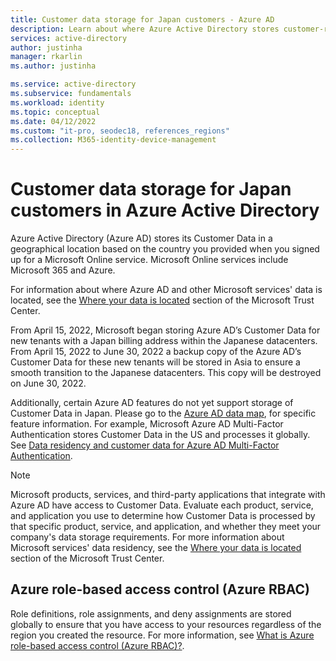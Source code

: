 ```yaml
---
title: Customer data storage for Japan customers - Azure AD
description: Learn about where Azure Active Directory stores customer-related data for its Japan customers.
services: active-directory
author: justinha
manager: rkarlin
ms.author: justinha

ms.service: active-directory
ms.subservice: fundamentals
ms.workload: identity
ms.topic: conceptual
ms.date: 04/12/2022
ms.custom: "it-pro, seodec18, references_regions"
ms.collection: M365-identity-device-management
---
```


# Customer data storage for Japan customers in Azure Active Directory 

Azure Active Directory (Azure AD) stores its Customer Data in a geographical location based on the country you provided when you signed up for a Microsoft Online service. Microsoft Online services include Microsoft 365 and Azure. 

For information about where Azure AD and other Microsoft services' data is located, see the [Where your data is located](https://www.microsoft.com/trust-center/privacy/data-location) section of the Microsoft Trust Center.

From April 15, 2022, Microsoft began storing Azure AD’s Customer Data for new tenants with a Japan billing address within the Japanese datacenters. From April 15, 2022 to June 30, 2022 a backup copy of the Azure AD’s Customer Data for these new tenants will be stored in Asia to ensure a smooth transition to the Japanese datacenters. This copy will be destroyed on June 30, 2022.

Additionally, certain Azure AD features do not yet support storage of Customer Data in Japan. Please go to the [Azure AD data map](https://msit.powerbi.com/view?r=eyJrIjoiYzEyZTc5OTgtNTdlZS00ZTVkLWExN2ItOTM0OWU4NjljOGVjIiwidCI6IjcyZjk4OGJmLTg2ZjEtNDFhZi05MWFiLTJkN2NkMDExZGI0NyIsImMiOjV9), for specific feature information. For example, Microsoft Azure AD Multi-Factor Authentication stores Customer Data in the US and processes it globally. See [Data residency and customer data for Azure AD Multi-Factor Authentication](../authentication/concept-mfa-data-residency.md).

> [!NOTE]
> Microsoft products, services, and third-party applications that integrate with Azure AD have access to Customer Data. Evaluate each product, service, and application you use to determine how Customer Data is processed by that specific product, service, and application, and whether they meet your company's data storage requirements. For more information about Microsoft services' data residency, see the [Where your data is located](https://www.microsoft.com/trust-center/privacy/data-location) section of the Microsoft Trust Center.

## Azure role-based access control (Azure RBAC)

Role definitions, role assignments, and deny assignments are stored globally to ensure that you have access to your resources regardless of the region you created the resource. For more information, see [What is Azure role-based access control (Azure RBAC)?](../../role-based-access-control/overview.md#where-is-azure-rbac-data-stored).
